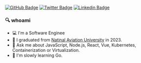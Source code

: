 
[![GitHub Badge](https://img.shields.io/badge/-ppogulailo-black?style=flat-square&logo=github&logoColor=white&link=https://github.com/robherley/)](https://github.com/ppogulailo)
[![Twitter Badge](https://img.shields.io/badge/-ppogulailo-1DA1F2?style=flat-square&logo=twitter&logoColor=white&link=https://twitter.com/robherley/)](https://x.com/pavelpogulailo)
[![Linkedin Badge](https://img.shields.io/badge/-ppogulailo-0072b1?style=flat-square&logo=Linkedin&logoColor=white&link=https://www.linkedin.com/in/robherley/)](https://www.linkedin.com/in/pogulailopavel/)

### 🔍 whoami

- 💻 I'm a Software Enginee
- 🏫 I graduated from [Natinal Aviation University](https://nau.edu.ua/en/) in 2023.
- 💬 Ask me about JavaScript, Node.js, React, Vue, Kubernetes, Containerization or Virtualization.
- 🌱 I'm slowly learning Go.
